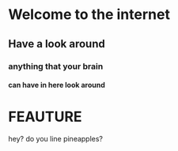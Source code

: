 # Welcome to the internet

## Have a look around

### anything that your brain

#### can have in here look around

# FEAUTURE
hey? do you line pineapples?
